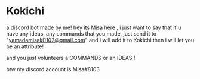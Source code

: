 # Kokichi
a discord bot made by me!
hey its Misa here , i just want to say that if u have any ideas, any commands that you made, just send it to "yamadamisaki1102@gmail.com" and i will add it to Kokichi then i will let you be an attribute!


and you just volunteers a COMMANDS or an IDEAS !

btw my discord account is Misa#8103
